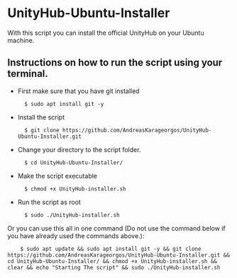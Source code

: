 # UnityHub-Ubuntu-Installer

With this script you can install the official UnityHub on your Ubuntu machine.

## Instructions on how to run the script using your terminal.

* First make sure that you have git installed

        $ sudo apt install git -y

* Install the script

        $ git clone https://github.com/AndreasKarageorgos/UnityHub-Ubuntu-Installer.git

* Change your directory to the script folder.

        $ cd UnityHub-Ubuntu-Installer/

* Make the script executable

        $ chmod +x UnityHub-installer.sh

* Run the script as root

        $ sudo ./UnityHub-installer.sh

Or you can use this all in one command (Do not use the command below if you have already used the commands above.):

        $ sudo apt update && sudo apt install git -y && git clone https://github.com/AndreasKarageorgos/UnityHub-Ubuntu-Installer.git && cd UnityHub-Ubuntu-Installer/ && chmod +x UnityHub-installer.sh && clear && echo "Starting The script" && sudo ./UnityHub-installer.sh